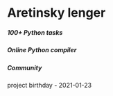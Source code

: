 # Aretinsky lenger

##### 100+ Python tasks
##### Online Python compiler
##### Community

project birthday - 2021-01-23
